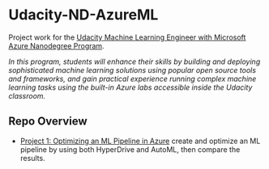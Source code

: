 # Udacity-ND-AzureML
Project work for the [Udacity Machine Learning Engineer with Microsoft Azure Nanodegree Program](https://www.udacity.com/course/machine-learning-engineer-for-microsoft-azure-nanodegree--nd00333).

_In this program, students will enhance their skills by building and deploying sophisticated machine learning solutions using popular open source tools and frameworks, and gain practical experience running complex machine learning tasks using the built-in Azure labs accessible inside the Udacity classroom._

## Repo Overview
- [Project 1: Optimizing an ML Pipeline in Azure](project-01/README.md) create and optimize an ML pipeline by using both HyperDrive and AutoML, then compare the results.

